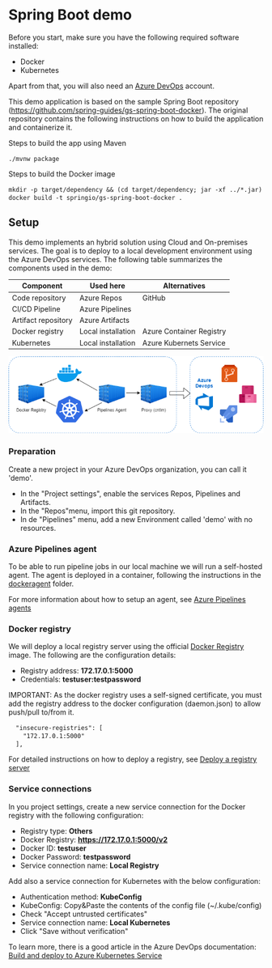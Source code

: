 # Spring Boot demo

Before you start, make sure you have the following required software installed:
* Docker
* Kubernetes

Apart from that, you will also need an [Azure DevOps](https://dev.azure.com) account. 

This demo application is based on the sample Spring Boot repository (https://github.com/spring-guides/gs-spring-boot-docker). The original repository contains the following instructions on how to build the application and containerize it.

Steps to build the app using Maven
```
./mvnw package
```
Steps to build the Docker image
```
mkdir -p target/dependency && (cd target/dependency; jar -xf ../*.jar)
docker build -t springio/gs-spring-boot-docker .
```

## Setup
This demo implements an hybrid solution using Cloud and On-premises services. The goal is to deploy to a local development environment using the Azure DevOps services. The following table summarizes the components used in the demo:

| Component | Used here | Alternatives |
| --- | --- | --- |
| Code repository | Azure Repos | GitHub |
| CI/CD Pipeline | Azure Pipelines | |
| Artifact repository | Azure Artifacts | |
| Docker registry | Local installation | Azure Container Registry |
| Kubernetes | Local installation | Azure Kubernets Service |

![Architecture components](architecture-demo.png)

### Preparation
Create a new project in your Azure DevOps organization, you can call it 'demo'.
- In the "Project settings", enable the services Repos, Pipelines and Artifacts.
- In the "Repos"menu, import this git repository.
- In de "Pipelines" menu, add a new Environment called 'demo' with no resources.

### Azure Pipelines agent
To be able to run pipeline jobs in our local machine we will run a self-hosted agent. The agent is deployed in a container, following the instructions in the [dockeragent](dockeragent) folder.

For more information about how to setup an agent, see [Azure Pipelines agents](https://docs.microsoft.com/en-us/azure/devops/pipelines/agents/agents?view=azure-devops&tabs=browser)

### Docker registry
We will deploy a local registry server using the official [Docker Registry](https://hub.docker.com/_/registry) image. The following are the configuration details:
* Registry address: **172.17.0.1:5000**
* Credentials: **testuser:testpassword**

IMPORTANT: As the docker registry uses a self-signed certificate, you must add the registry address to the docker configuration (daemon.json) to allow push/pull to/from it.
```
  "insecure-registries": [
    "172.17.0.1:5000"
  ],
```
For detailed instructions on how to deploy a registry, see [Deploy a registry server](https://docs.docker.com/registry/deploying/)

### Service connections
In you project settings, create a new service connection for the Docker registry with the following configuration:
* Registry type: **Others**
* Docker Registry: **https://172.17.0.1:5000/v2**
* Docker ID: **testuser**
* Docker Password: **testpassword**
* Service connection name: **Local Registry**

Add also a service connection for Kubernetes with the below configuration:
* Authentication method: **KubeConfig**
* KubeConfig: Copy&Paste the contents of the config file (~/.kube/config)
* Check "Accept untrusted certificates"
* Service connection name: **Local Kubernetes**
* Click "Save without verification"

To learn more, there is a good article in the Azure DevOps documentation: [Build and deploy to Azure Kubernetes Service](https://docs.microsoft.com/en-us/azure/devops/pipelines/ecosystems/kubernetes/aks-template?view=azure-devops)


